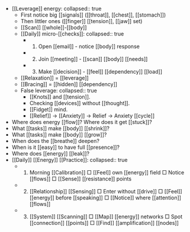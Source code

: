 - [[Leverage]] energy:
  collapsed:: true
	- First notice big [[signals]] ([[throat]], [[chest]], [[stomach]])
	- Then littler ones ([[finger]] [[tension]], [[jaw]] set)
	- [[Scan]] [[whole]]-[[body]]
	- [[Daily]] micro-[[checks]]:
	  collapsed:: true
		- 1. Open [[email]] - notice [[body]] response
		- 2. Join [[meeting]] - [[scan]] [[body]] [[needs]]
		- 3. Make [[decision]] - [[feel]] [[dependency]] [[load]]
	- [[Relaxation]] = [[leverage]]
	- [[Bracing]] = [[hidden]] [[dependency]]
	- False leverage:
	  collapsed:: true
		- [[Knots]] and [[tension]].
		- Checking [[devices]] without [[thought]].
		- [[Fidget]] mind.
		- [[Relief]] -> [[Anxiety]] -> Relief -> Anxiety [[cycle]]
- Where does energy [[flow]]? Where does it get [[stuck]]?
- What [[tasks]] make [[body]] [[shrink]]?
- What [[tasks]] make [[body]] [[grow]]?
- When does the [[breathe]] deepen?
- When is it [[easy]] to have full [[presence]]?
- Where does [[energy]] [[leak]]?
- [[Daily]] [[Energy]] [[Practice]]:
  collapsed:: true
	- 1. Morning [[Calibration]]
	   □ [[Feel]] own [[energy]] field
	   □ Notice [[flows]]
	   □ [[Sense]] [[resistance]] points
	- 2. [[Relationship]] [[Sensing]]
	   □ Enter without [[drive]]
	   □ [[Feel]] [[energy]] before [[speaking]]
	   □ [[Notice]] where [[attention]] [[flows]]
	- 3. [[System]] [[Scanning]]
	   □ [[Map]] [[energy]] networks
	   □ Spot [[connection]] [[points]]
	   □ [[Find]] [[amplification]] [[nodes]]